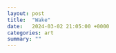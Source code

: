 ```yaml
---
layout: post
title:  "Wake"
date:   2024-03-02 21:05:00 +0000
categories: art
summary: ""
---
```


<script src="https://cdn.jsdelivr.net/npm/three@0.110.0/build/three.min.js"></script>

<script>
document.addEventListener("DOMContentLoaded", function() {
    const scene = new THREE.Scene();
    const camera = new THREE.PerspectiveCamera(75, window.innerWidth / window.innerHeight, 0.1, 1000);
    const renderer = new THREE.WebGLRenderer();
    const geometry = new THREE.PlaneGeometry(100, 100, 32, 32);

    renderer.setSize(window.innerWidth, window.innerHeight);
    document.body.appendChild(renderer.domElement);
    camera.position.z = 50;


    geometry.verticesNeedUpdate = true; // Allows vertices to be updated

    // const material = new THREE.MeshBasicMaterial({ color: 0xffffff, wireframe: true });

    const vertexShader = `
    varying float vHeight;
    void main() {
        vHeight = position.z; // Pass the z-height to the fragment shader
        gl_Position = projectionMatrix * modelViewMatrix * vec4(position,1.0);
    }
    `;

    const fragmentShader = `
    varying float vHeight;
    void main() {
        // Simple mapping of z-height to the blue color component
        gl_FragColor = vec4(1.0 - vHeight * 0.2, 1.0 - vHeight * 0.2, 1.0, 1.0);
    }
    `;

    const material = new THREE.ShaderMaterial({
      vertexShader: vertexShader,
      fragmentShader: fragmentShader,
      wireframe: true // Optional: for visibility
    });

    const plane = new THREE.Mesh(geometry, material);
    scene.add(plane);

    let mouse = new THREE.Vector2();
    let raycaster = new THREE.Raycaster();


    document.addEventListener('mousemove', (event) => {
        // Convert mouse position to normalized device coordinates (-1 to +1)
        mouse.x = (event.clientX / window.innerWidth) * 2 - 1;
        mouse.y = - (event.clientY / window.innerHeight) * 2 + 1;

        // Update the picking ray with the camera and mouse position
        raycaster.setFromCamera(mouse, camera);

        // Calculate objects intersecting the picking ray
        const intersects = raycaster.intersectObject(plane);

        if (intersects.length > 0) {
            const point = intersects[0].point;
            geometry.vertices.forEach(vertex => {
                let localPoint = plane.worldToLocal(vertex.clone());
                let dist = localPoint.distanceTo(point);
                if (dist < 10) {
                    vertex.z = 10 - dist; // Simple disturbance effect
                }
            });
            geometry.verticesNeedUpdate = true;
        }
    });

    function animate() {
        requestAnimationFrame(animate);
        renderer.render(scene, camera);

        // Gradually reset the plane to its original flat state
        geometry.vertices.forEach(vertex => {
            vertex.z -= vertex.z*0.1;
        });
        geometry.verticesNeedUpdate = true;
    }
    animate();
});
</script>
